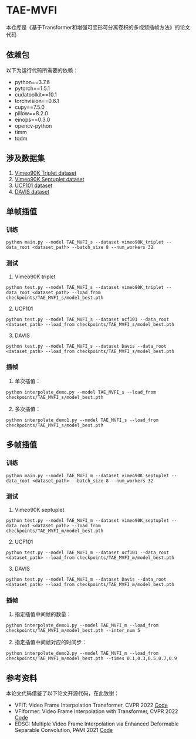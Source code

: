 # TAE-MVFI
本仓库是《基于Transformer和增强可变形可分离卷积的多视频插帧方法》的论文代码
## 依赖包
以下为运行代码所需要的依赖：
* python==3.7.6
* pytorch==1.5.1
* cudatoolkit==10.1
* torchvision==0.6.1
* cupy==7.5.0
* pillow==8.2.0
* einops==0.3.0
* opencv-python
* timm
* tqdm
## 涉及数据集
1. [Vimeo90K Triplet dataset](http://toflow.csail.mit.edu/)
2. [Vimeo90K Septuplet dataset](http://toflow.csail.mit.edu/)
3. [UCF101 dataset](https://www.google.com/url?q=https%3A%2F%2Fwww.dropbox.com%2Fs%2Fdbihqk5deobn0f7%2Fucf101_extracted.zip%3Fdl%3D0&sa=D&sntz=1&usg=AFQjCNE8CyLdENKhJf2eyFUWu6G2D1iJUQ)
4. [DAVIS dataset](https://www.google.com/url?q=https%3A%2F%2Fwww.dropbox.com%2Fs%2F9t6x7fi9ui0x6bt%2Fdavis-90.zip%3Fdl%3D0&sa=D&sntz=1&usg=AFQjCNG7jT-Up65GD33d1tUftjPYNdQxkg)
## 单帧插值
### 训练
```shell
python main.py --model TAE_MVFI_s --dataset vimeo90K_triplet --data_root <dataset_path> --batch_size 8 --num_workers 32
```
### 测试
1. Vimeo90K triplet
```shell
python test.py --model TAE_MVFI_s --dataset vimeo90K_triplet --data_root <dataset_path> --load_from checkpoints/TAE_MVFI_s/model_best.pth
```
2. UCF101
```shell
python test.py --model TAE_MVFI_s --dataset ucf101 --data_root <dataset_path> --load_from checkpoints/TAE_MVFI_s/model_best.pth
```
3. DAVIS
```shell
python test.py --model TAE_MVFI_s --dataset Davis --data_root <dataset_path> --load_from checkpoints/TAE_MVFI_s/model_best.pth
```
### 插帧
1. 单次插值：
```shell
python interpolate_demo.py --model TAE_MVFI_s --load_from checkpoints/TAE_MVFI_s/model_best.pth
```
2. 多次插值：
```shell
python interpolate_demo1.py --model TAE_MVFI_s --load_from checkpoints/TAE_MVFI_s/model_best.pth
```
## 多帧插值
### 训练
```shell
python main.py --model TAE_MVFI_m --dataset vimeo90K_septuplet --data_root <dataset_path> --batch_size 8 --num_workers 32
```
### 测试
1. Vimeo90K septuplet
```shell
python test.py --model TAE_MVFI_m --dataset vimeo90K_septuplet --data_root <dataset_path> --load_from checkpoints/TAE_MVFI_m/model_best.pth
```
2. UCF101
```shell
python test.py --model TAE_MVFI_m --dataset ucf101 --data_root <dataset_path> --load_from checkpoints/TAE_MVFI_m/model_best.pth
```
3. DAVIS
```shell
python test.py --model TAE_MVFI_m --dataset Davis --data_root <dataset_path> --load_from checkpoints/TAE_MVFI_m/model_best.pth
```
### 插帧
1. 指定插值中间帧的数量：
```shell
python interpolate_demo1.py --model TAE_MVFI_m --load_from checkpoints/TAE_MVFI_m/model_best.pth --inter_num 5
```
2. 指定插值中间帧对应的时间步：
```shell
python interpolate_demo2.py --model TAE_MVFI_m --load_from checkpoints/TAE_MVFI_m/model_best.pth --times 0.1,0.3,0.5,0.7,0.9
```
## 参考资料
本论文代码借鉴了以下论文开源代码，在此致谢：
* VFIT: Video Frame Interpolation Transformer, CVPR 2022 [Code](https://github.com/zhshi0816/Video-Frame-Interpolation-Transformer)
* VFIformer: Video Frame Interpolation with Transformer, CVPR 2022 [Code](https://github.com/dvlab-research/VFIformer)
* EDSC: Multiple Video Frame Interpolation via Enhanced Deformable Separable Convolution, PAMI 2021 [Code](https://github.com/Xianhang/EDSC-pytorch)
